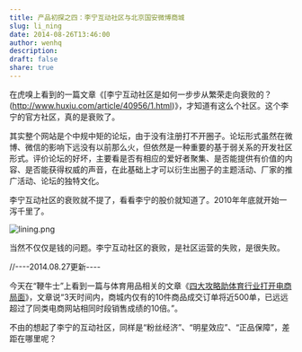 ```yaml
---
title: 产品初探之四：李宁互动社区与北京国安微博商城
slug: li_ning
date: 2014-08-26T13:46:00
author: wenhq
description: 
draft: false
share: true
---
```


在虎嗅上看到的一篇文章《[李宁互动社区是如何一步步从繁荣走向衰败的？(http://www.huxiu.com/article/40956/1.html)》，才知道有这么个社区。这个李宁的官方社区，真的是衰败了。

其实整个网站是个中规中矩的论坛，由于没有注册打不开圈子。论坛形式虽然在微博、微信的影响下远没有以前那么火，但依然是一种重要的基于弱关系的开发社区形式。评价论坛的好坏，主要看是否有相应的爱好者聚集、是否能提供有价值的内容、是否能获得权威的声音，在此基础上才可以衍生出圈子的主题活动、厂家的推广活动、论坛的独特文化。

李宁互动社区的衰败就不提了，看看李宁的股价就知道了。2010年年底就开始一泻千里了。

![lining.png](http://upload-images.jianshu.io/upload_images/30140-6212b7bc45bba568.png)

当然不仅仅是钱的问题。李宁互动社区的衰败，是社区运营的失败，是很失败。

//----2014.08.27更新----

今天在“鞭牛士”上看到一篇与体育用品相关的文章《[四大攻略助体育行业打开电商局面](http://www.bianews.com/news/45/n-438045.html)》，文章说“3天时间内，商城内仅有的10件商品成交订单将近500单，已远远超过了同类电商网站相同时段销售成绩的10倍。”。

不由的想起了李宁的互动社区，同样是“粉丝经济”、“明星效应”、“正品保障”，差距在哪里呢？
